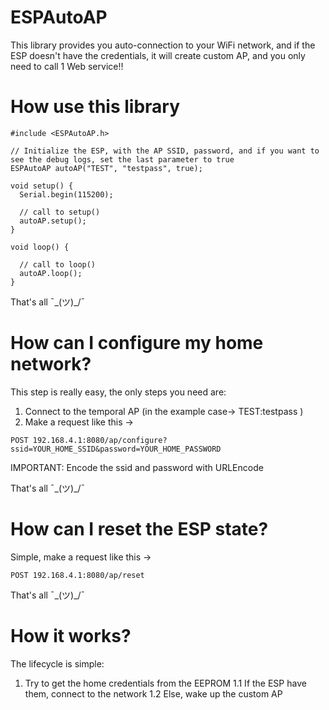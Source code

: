 # ESPAutoAP
This library provides you auto-connection to your WiFi network, and if the ESP doesn't have the credentials, it will create custom AP, and you only need to call 1 Web service!!

# How use this library
```processing
#include <ESPAutoAP.h>

// Initialize the ESP, with the AP SSID, password, and if you want to see the debug logs, set the last parameter to true
ESPAutoAP autoAP("TEST", "testpass", true);

void setup() {
  Serial.begin(115200);
  
  // call to setup()
  autoAP.setup();
}

void loop() {

  // call to loop()
  autoAP.loop();
}
```

That's all ¯\_(ツ)_/¯

# How can I configure my home network?

This step is really easy, the only steps you need are:
1. Connect to the temporal AP (in the example case-> TEST:testpass )
2. Make a request like this ->
```http
POST 192.168.4.1:8080/ap/configure?ssid=YOUR_HOME_SSID&password=YOUR_HOME_PASSWORD
```

IMPORTANT: Encode the ssid and password with URLEncode

That's all ¯\_(ツ)_/¯

# How can I reset the ESP state?
Simple, make a request like this ->
```http
POST 192.168.4.1:8080/ap/reset
```

That's all ¯\_(ツ)_/¯

# How it works?

The lifecycle is simple:

1. Try to get the home credentials from the EEPROM
1.1 If the ESP have them, connect to the network
1.2 Else, wake up the custom AP

